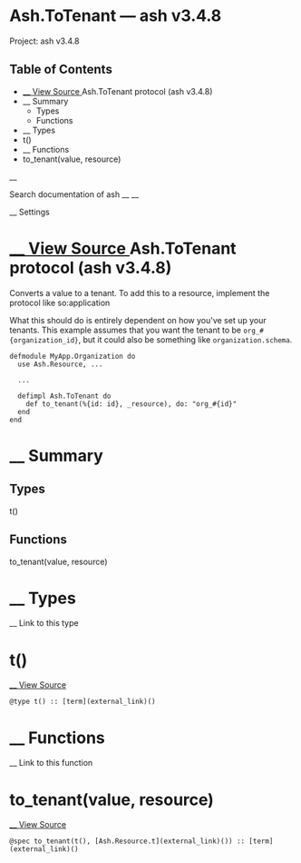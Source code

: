 # Ash.ToTenant — ash v3.4.8

Project: ash v3.4.8

## Table of Contents

- [ __ View Source ](external_link) Ash.ToTenant protocol (ash v3.4.8)
- __ Summary
  - Types
  - Functions
- __ Types
- t()
- __ Functions
- to_tenant(value, resource)

__

Search documentation of ash __ __

__ Settings

#  [ __ View Source ](external_link) Ash.ToTenant protocol (ash v3.4.8)

Converts a value to a tenant. To add this to a resource, implement the protocol like so:application

What this should do is entirely dependent on how you've set up your tenants. This example assumes that you want the tenant to be `org_#{organization_id}`, but it could also be something like `organization.schema`.
    
    
    defmodule MyApp.Organization do
      use Ash.Resource, ...
    
      ...
    
      defimpl Ash.ToTenant do
        def to_tenant(%{id: id}, _resource), do: "org_#{id}"
      end
    end

#  __ Summary

##  Types

t()

##  Functions

to_tenant(value, resource)

#  __ Types

__ Link to this type

# t()

[ __ View Source ](external_link)
    
    
    @type t() :: [term](external_link)()

#  __ Functions

__ Link to this function

# to_tenant(value, resource)

[ __ View Source ](external_link)
    
    
    @spec to_tenant(t(), [Ash.Resource.t](external_link)()) :: [term](external_link)()

